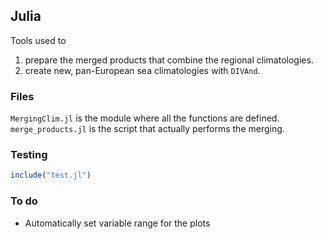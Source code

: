 ## Julia

Tools used to
1. prepare the merged products that combine the regional climatologies.
2. create new, pan-European sea climatologies with `DIVAnd`.

### Files

`MergingClim.jl` is the module where all the functions are defined.       
`merge_products.jl` is the script that actually performs the merging.

### Testing

```julia
include("test.jl")
```

### To do

- Automatically set variable range for the plots
